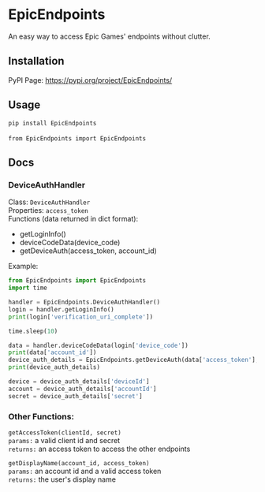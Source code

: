 # EpicEndpoints
An easy way to access Epic Games' endpoints without clutter.

## Installation
PyPI Page: https://pypi.org/project/EpicEndpoints/

## Usage
`pip install EpicEndpoints` <br>
<br>
`from EpicEndpoints import EpicEndpoints`

## Docs

### DeviceAuthHandler
Class: `DeviceAuthHandler` <br>
Properties: `access_token`<br>
Functions (data returned in dict format):<br>
- getLoginInfo()<br>
- deviceCodeData(device_code)<br>
- getDeviceAuth(access_token, account_id)<br>

Example:
```python
from EpicEndpoints import EpicEndpoints
import time

handler = EpicEndpoints.DeviceAuthHandler()
login = handler.getLoginInfo()
print(login['verification_uri_complete'])

time.sleep(10)

data = handler.deviceCodeData(login['device_code'])
print(data['account_id'])
device_auth_details = EpicEndpoints.getDeviceAuth(data['access_token'],data['account_id'])
print(device_auth_details)

device = device_auth_details['deviceId']
account = device_auth_details['accountId']
secret = device_auth_details['secret']
```

### Other Functions: <br>
`getAccessToken(clientId, secret)`<br>
`params:` a valid client id and secret<br>
`returns:` an access token to access the other endpoints<br>

`getDisplayName(account_id, access_token)`<br>
`params:` an account id and a valid access token<br>
`returns:` the user's display name<br>
